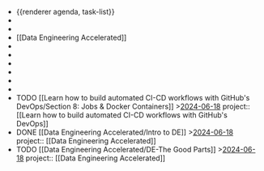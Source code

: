 - {{renderer agenda, task-list}}
-
-
- [[Data Engineering Accelerated]]
-
-
-
-
-
-
- TODO [[Learn how to build automated CI-CD workflows with GitHub's DevOps/Section 8: Jobs & Docker Containers]] >[2024-06-18](#agenda://?start=1718640000000&end=1718726399999)
  project:: [[Learn how to build automated CI-CD workflows with GitHub's DevOps]]
- DONE [[Data Engineering Accelerated/Intro to DE]] >[2024-06-18](#agenda://?start=1718640000000&end=1718726399999)
  project:: [[Data Engineering Accelerated]]
- TODO [[Data Engineering Accelerated/DE-The Good Parts]] >[2024-06-18](#agenda://?start=1718640000000&end=1718726399999)
  project:: [[Data Engineering Accelerated]]
